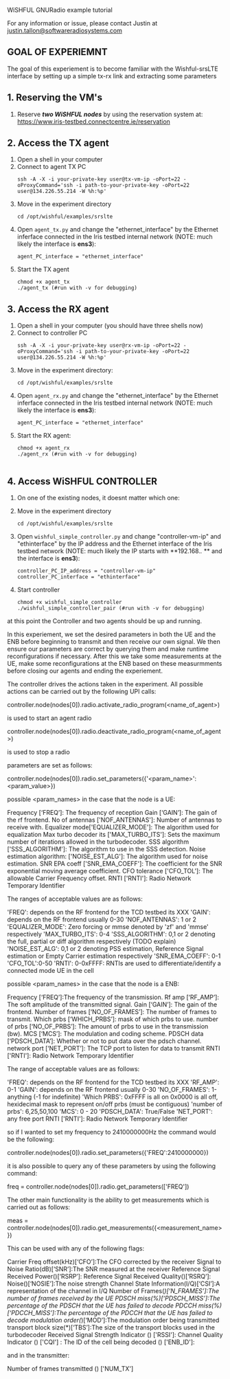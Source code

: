 WiSHFUL GNURadio example tutorial

For any information or issue, please contact Justin at justin.tallon@softwareradiosystems.com

## GOAL OF EXPERIEMNT ##

The goal of this experiement is to become familiar with the Wishful-srsLTE interface by setting up a simple tx-rx link and extracting some parameters



## 1. Reserving the VM's

1. Reserve ***two WiSHFUL nodes*** by using the reservation system at: https://www.iris-testbed.connectcentre.ie/reservation



## 2. Access the TX agent
1. Open a shell in your computer
2. Connect to agent TX PC
    ```
    ssh -A -X -i your-private-key user@tx-vm-ip -oPort=22 -oProxyCommand='ssh -i path-to-your-private-key -oPort=22 user@134.226.55.214 -W %h:%p'
   ```
3. Move in the experiment directory
    ```
    cd /opt/wishful/examples/srslte
    ```
4. Open ```agent_tx.py``` and change the "ethernet_interface" by the Ethernet inferface connected in the Iris testbed internal network (NOTE: much likely the interface is **ens3**):
    ```
    agent_PC_interface = "ethernet_interface"
    ```
5. Start the TX agent
    ```
    chmod +x agent_tx
    ./agent_tx (#run with -v for debugging)
    ```
    
## 3. Access the RX agent
1. Open a shell in your computer (you should have three shells now)
2. Connect to controller PC 
    ```
    ssh -A -X -i your-private-key user@rx-vm-ip -oPort=22 -oProxyCommand='ssh -i path-to-your-private-key -oPort=22 user@134.226.55.214 -W %h:%p'
   ```
3. Move in the experiment directory:
    ```
    cd /opt/wishful/examples/srslte
    ```
4. Open ```agent_rx.py``` and  change the "ethernet_interface" by the Ethernet inferface connected in the Iris testbed internal network (NOTE: much likely the interface is **ens3**):
    ```
    agent_PC_interface = "ethernet_interface"
    ```
5. Start the RX agent:
    ```
    chmod +x agent_rx
    ./agent_rx (#run with -v for debugging)


## 4. Access WiSHFUL CONTROLLER
1. On one of the existing nodes, it doesnt matter which one:


2. Move in the experiment directory
    ```
    cd /opt/wishful/examples/srslte
    ```
3. Open ```wishful_simple_controller.py``` and change "controller-vm-ip" and "ethinterface" by the IP address and the Ethernet interface of the Iris testbed network (NOTE: much likely the IP starts with **192.168.*.* ** and the interface is **ens3**): 
    ```
    controller_PC_IP_address = "controller-vm-ip" 
    controller_PC_interface = "ethinterface"
    ```
4. Start controller
    ```
    chmod +x wishful_simple_controller
    ./wishful_simple_controller_pair (#run with -v for debugging)
    ```




at this point the Controller and two agents should be up and running.

In this experiement, we set the desired parameters in both the UE and the ENB before beginning to transmit and then receive our own signal. We then ensure our parameters are correct by querying them and make runtime reconfigurations if necessary. After this we take some measurements at the UE, make some reconfigurations at the ENB based on these measurmments before closing our agents and ending the experiement.


The controller drives the actions taken in the experiment. All possible actions can be carried out by the following UPI calls:


controller.node(nodes[0]).radio.activate_radio_program(<name_of_agent>)

is used to start an agent radio

controller.node(nodes[0]).radio.deactivate_radio_program(<name_of_agent>)


is used to stop a radio


parameters are set as follows:

controller.node(nodes[0]).radio.set_parameters({'<param_name>':<param_value>})

possible <param_names> in the case that the node is a UE: 

Frequency [‘FREQ’]: 				The frequency of reception
Gain [‘GAIN’]: 					The gain of the rf frontend.
No of antennas ['NOF_ANTENNAS']: 		Number of antennas to receive with.
Equalizer mode['EQUALIZER_MODE']: 		The algorithm used for equalization
Max turbo decoder its ['MAX_TURBO_ITS']: 	Sets the maximum number of iterations allowed in the turbodecoder.
SSS algorithm ['SSS_ALGORITHM']: 		The algorithm to use in the SSS detection.
Noise estimation algorithm: ['NOISE_EST_ALG']: 	The algorithm used for noise estimation.
SNR EPA coeff ['SNR_EMA_COEFF']: 		The coefficient for the SNR exponential moving average coefficient.
CFO tolerance ['CFO_TOL']: 			The allowable Carrier Frequency offset.
RNTI ['RNTI']:   Radio Network Temporary Identifier

The ranges of acceptable values are as follows:

'FREQ': depends on the RF frontend for the TCD testbed its XXX
'GAIN': depends on the RF frontend usually 0-30
'NOF_ANTENNAS': 1 or 2
'EQUALIZER_MODE': Zero forcing or mmse denoted by 'zf' and 'mmse' respectively
'MAX_TURBO_ITS': 0-4
'SSS_ALGORITHM': 0,1 or 2 denoting the full, partial or diff algorithm respectively (TODO explain)
'NOISE_EST_ALG': 0,1 or 2 denoting PSS estimation, Reference Signal estimation or Empty Carrier estimation respectively
'SNR_EMA_COEFF': 0-1 
'CFO_TOL':0-50
'RNTI': 0-0xFFFF:  RNTIs are used to differentiate/identify a connected mode UE in the cell

possible <param_names> in the case that the node is a ENB:

Frequency [‘FREQ’]:The frequency of the transmission.
Rf amp [‘RF_AMP’]: The soft amplitude of the transmitted signal.
Gain [‘GAIN’]: The gain of the frontend.
Number of frames [‘NO_OF_FRAMES’]: The number of frames to transmit.
Which prbs [‘WHICH_PRBS’]: mask of which prbs to use.
number of prbs [‘NO_OF_PRBS’]: The amount of prbs to use in the transmission (bw).
MCS [‘MCS’]: The modulation and coding scheme.
PDSCH data [‘PDSCH_DATA’]: Whether or not to put data over the pdsch channel.
network port [‘NET_PORT’]: The TCP port to listen for data to transmit
RNTI ['RNTI']:   Radio Network Temporary Identifier

The range of acceptable values are as follows:

'FREQ': depends on the RF frontend for the TCD testbed its XXX
'RF_AMP': 0-1
'GAIN': depends on the RF frontend usually 0-30
'NO_OF_FRAMES': 1-anything (-1 for indefinite)
'Which PRBS': 0xFFFF is all on 0x0000 is all off, hexidecimal mask to represent on/off prbs (must be contiguous)
'number of prbs': 6,25,50,100
'MCS': 0 - 20
'PDSCH_DATA': True/False
'NET_PORT': any free port
RNTI ['RNTI']:   Radio Network Temporary Identifier

so if I wanted to set my frequency to 2410000000Hz the command would be the following:

controller.node(nodes[0]).radio.set_parameters({'FREQ':2410000000})

it is also possible to query any of these parameters by using the following command:

freq = controller.node(nodes[0]).radio.get_parameters(['FREQ'])



The other main functionality is the ability to get measurements which is carried out as follows:

meas = controller.node(nodes[0]).radio.get_measurements({<measurement_name>})

This can be used with any of the following flags:

Carrier Freq offset(kHz)[‘CFO’]:The CFO corrected by the receiver
Signal to Noise Ratio(dB)[‘SNR’]:The SNR measured at the receiver
Reference Signal Received Power()[‘RSRP’]:
Reference Signal Received Quality()[‘RSRQ’]:
Noise()[‘NOSIE’]:The noise strength
Channel State Information(I/Q)[‘CSI’]:A representation of the channel in I/Q 
Number of Frames(*)[‘N_FRAMES’]:The number of frames received by the UE
PDSCH miss(%)[‘PDSCH_MISS’]:The percentage of the PDSCH that the UE has failed to decode
PDCCH miss(%)[‘PDCCH_MISS’]:The percentage of the PDCCH that the UE has failed to decode
modulation order(*)[‘MOD’]:The modulation order being transmitted
transport block size(*)[‘TBS’]:The size of the transport blocks used in the turbodecoder
Received Signal Strength Indicator () ['RSSI']:
Channel Quality Indicator () ['CQI'] :
The ID of the cell being decoded () ['ENB_ID']:


and in the transmitter:

Number of frames transmitted () ['NUM_TX']





